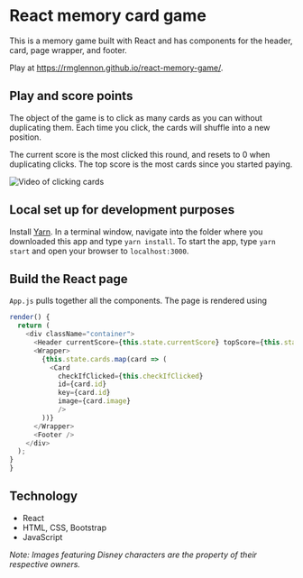 # React memory card game 

This is a memory game built with React and has components for the header, card, page wrapper, and footer. 

Play at https://rmglennon.github.io/react-memory-game/.

## Play and score points

The object of the game is to click as many cards as you can without duplicating them. Each time you click, the cards will shuffle into a new position.

The current score is the most clicked this round, and resets to 0 when duplicating clicks. The top score is the most cards since you started paying.

![Video of clicking cards](/public/img/game-play-video.gif)

## Local set up for development purposes

Install [Yarn](https://yarnpkg.com/en/docs/install). In a terminal window, navigate into the folder where you downloaded this app and type `yarn install`. To start the app, type `yarn start` and open your browser to `localhost:3000`.

## Build the React page

`App.js` pulls together all the components. The page is rendered using

```js
render() {
  return (
    <div className="container">
      <Header currentScore={this.state.currentScore} topScore={this.state.topScore}/>
      <Wrapper>  
        {this.state.cards.map(card => (
          <Card
            checkIfClicked={this.checkIfClicked}
            id={card.id}
            key={card.id}
            image={card.image}
            />
        ))}
      </Wrapper>
      <Footer />
    </div>
  );
}
}
```

## Technology

- React
- HTML, CSS, Bootstrap
- JavaScript

_Note: Images featuring Disney characters are the property of their respective owners._